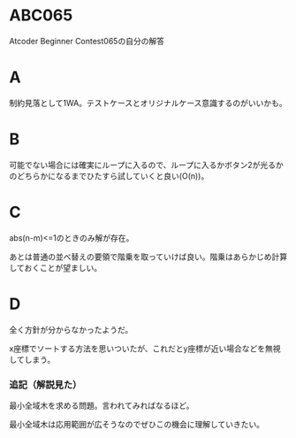 # ABC065
Atcoder Beginner Contest065の自分の解答

# A
制約見落として1WA。テストケースとオリジナルケース意識するのがいいかも。

# B
可能でない場合には確実にループに入るので、ループに入るかボタン2が光るかのどちらかになるまでひたすら試していくと良い(O(n))。

# C
abs(n-m)<=1のときのみ解が存在。

あとは普通の並べ替えの要領で階乗を取っていけば良い。階乗はあらかじめ計算しておくことが望ましい。

# D
全く方針が分からなかったようだ。

x座標でソートする方法を思いついたが、これだとy座標が近い場合などを無視してしまう。

### 追記（解説見た）
最小全域木を求める問題。言われてみればなるほど。

最小全域木は応用範囲が広そうなのでぜひこの機会に理解していきたい。